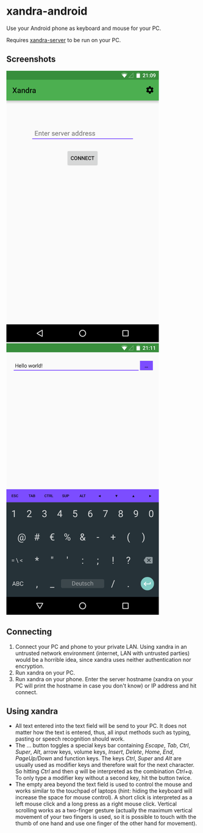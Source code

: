 # xandra-android
Use your Android phone as keyboard and mouse for your PC.

Requires [xandra-server](https://github.com/ddast/xandra-server) to be run on
your PC.

## Screenshots

![Connect Activity](/img/xandra1.png?raw=true)
![Main Activity](/img/xandra2.png?raw=true)

## Connecting

1. Connect your PC and phone to your private LAN.
   Using xandra in an untrusted network environment (internet, LAN with
   untrusted parties) would be a horrible idea, since xandra uses neither
   authentication nor encryption.
2. Run xandra on your PC.
3. Run xandra on your phone.
   Enter the server hostname (xandra on your PC will print the hostname in case
   you don't know) or IP address and hit connect.

## Using xandra

* All text entered into the text field will be send to your PC.
  It does not matter how the text is entered, thus, all input methods such as
  typing, pasting or speech recognition should work.
* The … button toggles a special keys bar containing *Escape*, *Tab*, *Ctrl*,
  *Super*, *Alt*, arrow keys, volume keys, *Insert*, *Delete*, *Home*,
  *End*, *PageUp/Down* and function keys.
  The keys *Ctrl*, *Super* and *Alt* are usually used as modifier keys and
  therefore wait for the next character.
  So hitting *Ctrl* and then *q* will be interpreted as the combination
  *Ctrl+q*.
  To only type a modifier key without a second key, hit the button twice.
* The empty area beyond the text field is used to control the mouse and works
  similar to the touchpad of laptops (hint: hiding the keyboard will increase
  the space for mouse control).
  A short click is interpreted as a left mouse click and a long press as a
  right mouse click.
  Vertical scrolling works as a two-finger gesture (actually the maximum
  vertical movement of your two fingers is used, so it is possible to touch
  with the thumb of one hand and use one finger of the other hand for
  movement).

  
